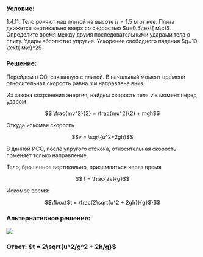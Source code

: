 ###  Условие: 

$1.4.11.$ Тело роняют над плитой на высоте $h=1.5\text{ м}$ от нее. Плита движется вертикально вверх со скоростью $u=0.5\text{ м\с}$. Определите время между двумя последовательными ударами тела о плиту. Удары абсолютно упругие. Ускорение свободного падения $g=10 \text{ м\с}^2$

###  Решение: 

Перейдем в СО, связанную с плитой. В начальный момент времени относительная скорость равна $u$ и направлена вниз.

Из закона сохранения энергия, найдем скорость тела $v$ в момент перед ударом

$$ \frac{mv^2}{2} = \frac{mu^2}{2} + mgh$$

Откуда искомая скорость 

$$v = \sqrt{u^2+2gh}$$

В данной ИСО, после упругого отскока, относительная скорость поменяет только направление.

Тело, брошенное вертикально, приземлиться через время

$$ t = \frac{2v}{g}$$

Искомое время:

$$\fbox{$t = \frac{2\sqrt{u^2 + 2gh}}{g}$}$$

###  Альтернативное решение: 

![](https://www.youtube.com/embed/ULKujGxSnfQ?t=1941) 

###  Ответ: $t = 2\sqrt{u^2/g^2 + 2h/g}$

  


